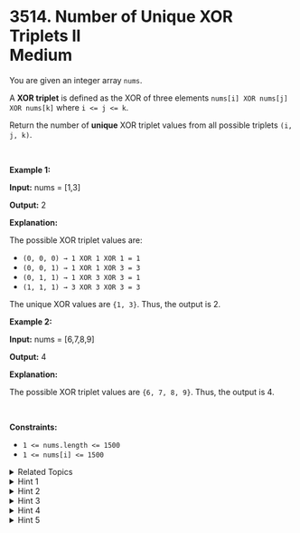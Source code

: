 
# 3514. Number of Unique XOR Triplets II<br> Medium

<p data-end="261" data-start="147">You are given an integer array <code>nums</code>.</p>

<p>A <strong>XOR triplet</strong> is defined as the XOR of three elements <code>nums[i] XOR nums[j] XOR nums[k]</code> where <code>i &lt;= j &lt;= k</code>.</p>

<p>Return the number of <strong>unique</strong> XOR triplet values from all possible triplets <code>(i, j, k)</code>.</p>

<p>&nbsp;</p>
<p><strong class="example">Example 1:</strong></p>

<div class="example-block">
<p><strong>Input:</strong> <span class="example-io">nums = [1,3]</span></p>

<p><strong>Output:</strong> <span class="example-io">2</span></p>

<p><strong>Explanation:</strong></p>

<p data-end="158" data-start="101">The possible XOR triplet values are:</p>

<ul data-end="280" data-start="159">
	<li data-end="188" data-start="159"><code>(0, 0, 0) &rarr; 1 XOR 1 XOR 1 = 1</code></li>
	<li data-end="218" data-start="189"><code>(0, 0, 1) &rarr; 1 XOR 1 XOR 3 = 3</code></li>
	<li data-end="248" data-start="219"><code>(0, 1, 1) &rarr; 1 XOR 3 XOR 3 = 1</code></li>
	<li data-end="280" data-start="249"><code>(1, 1, 1) &rarr; 3 XOR 3 XOR 3 = 3</code></li>
</ul>

<p data-end="343" data-start="282">The unique XOR values are <code data-end="316" data-start="308">{1, 3}</code>. Thus, the output is 2.</p>
</div>

<p><strong class="example">Example 2:</strong></p>

<div class="example-block">
<p><strong>Input:</strong> <span class="example-io">nums = [6,7,8,9]</span></p>

<p><strong>Output:</strong> <span class="example-io">4</span></p>

<p><strong>Explanation:</strong></p>

<p>The possible XOR triplet values are <code data-end="275" data-start="267">{6, 7, 8, 9}</code>. Thus, the output is 4.</p>
</div>

<p>&nbsp;</p>
<p><strong>Constraints:</strong></p>

<ul>
	<li><code>1 &lt;= nums.length &lt;= 1500</code></li>
	<li><code><font face="monospace">1 &lt;= nums[i] &lt;= 1500</font></code></li>
</ul>


<details>

<summary> Related Topics </summary>

-	`Array`
-	`Math`
-	`Bit Manipulation`
-	`Enumeration`

</details>


<details>
<summary> Hint 1 </summary>
What is the maximum possible XOR value achievable by any triplet?
</details>

<details>
<summary> Hint 2 </summary>
Let the maximum possible XOR value be stored in <code>max_xor</code>.
</details>

<details>
<summary> Hint 3 </summary>
For each index <code>i</code>, consider all pairs of indices <code>(j, k)</code> such that <code>i <= j <= k</code>. For each such pair, compute the triplet XOR as <code>nums[i] XOR nums[j] XOR nums[k]</code>.
</details>

<details>
<summary> Hint 4 </summary>
You can optimize the calculation by precomputing or reusing intermediate XOR results. For example, after fixing an index <code>i</code>, compute XORs of pairs <code>(j, k)</code> in <code>O(n<sup>2</sup>)</code> time instead of checking all three indices independently.
</details>

<details>
<summary> Hint 5 </summary>
Finally, count the number of unique XOR values obtained from all triplets.
</details>